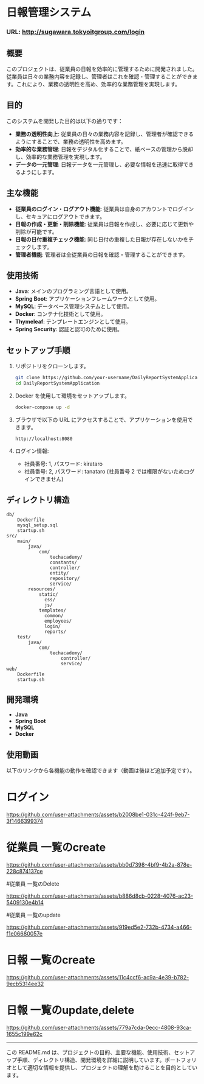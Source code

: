 # 日報管理システム

### URL: http://sugawara.tokyoitgroup.com/login

## 概要

このプロジェクトは、従業員の日報を効率的に管理するために開発されました。従業員は日々の業務内容を記録し、管理者はこれを確認・管理することができます。これにより、業務の透明性を高め、効率的な業務管理を実現します。

## 目的

このシステムを開発した目的は以下の通りです：

- **業務の透明性向上**: 従業員の日々の業務内容を記録し、管理者が確認できるようにすることで、業務の透明性を高めます。
- **効率的な業務管理**: 日報をデジタル化することで、紙ベースの管理から脱却し、効率的な業務管理を実現します。
- **データの一元管理**: 日報データを一元管理し、必要な情報を迅速に取得できるようにします。

## 主な機能

- **従業員のログイン・ログアウト機能**: 従業員は自身のアカウントでログインし、セキュアにログアウトできます。
- **日報の作成・更新・削除機能**: 従業員は日報を作成し、必要に応じて更新や削除が可能です。
- **日報の日付重複チェック機能**: 同じ日付の重複した日報が存在しないかをチェックします。
- **管理者機能**: 管理者は全従業員の日報を確認・管理することができます。

## 使用技術

- **Java**: メインのプログラミング言語として使用。
- **Spring Boot**: アプリケーションフレームワークとして使用。
- **MySQL**: データベース管理システムとして使用。
- **Docker**: コンテナ化技術として使用。
- **Thymeleaf**: テンプレートエンジンとして使用。
- **Spring Security**: 認証と認可のために使用。

## セットアップ手順

1. リポジトリをクローンします。

   ```sh
   git clone https://github.com/your-username/DailyReportSystemApplication.git
   cd DailyReportSystemApplication
   ```

2. Docker を使用して環境をセットアップします。

   ```sh
   docker-compose up -d
   ```

3. ブラウザで以下の URL にアクセスすることで、アプリケーションを使用できます。

   ```
   http://localhost:8080
   ```

4. ログイン情報:
   - 社員番号: 1, パスワード: kirataro
   - 社員番号: 2, パスワード: tanataro (社員番号 2 では権限がないためログインできません)

## ディレクトリ構造

```
db/
    Dockerfile
    mysql_setup.sql
    startup.sh
src/
    main/
        java/
            com/
                techacademy/
                constants/
                controller/
                entity/
                repository/
                service/
        resources/
            static/
              css/
              js/
            templates/
              common/
              employees/
              login/
              reports/
    test/
        java/
            com/
                techacademy/
                    controller/
                    service/
web/
    Dockerfile
    startup.sh
```

## 開発環境

- **Java**
- **Spring Boot**
- **MySQL**
- **Docker**

## 使用動画

以下のリンクから各機能の動作を確認できます（動画は後ほど追加予定です）。


# ログイン

https://github.com/user-attachments/assets/b2008be1-031c-424f-9eb7-3f1466399374

# 従業員 一覧のcreate

https://github.com/user-attachments/assets/bb0d7398-4bf9-4b2a-878e-228c874137ce


#従業員 一覧のDelete

https://github.com/user-attachments/assets/b886d8cb-0228-4076-ac23-5409130e4b14

#従業員 一覧のupdate

https://github.com/user-attachments/assets/919ed5e2-732b-4734-a466-f1e06680057e


# 日報 一覧のcreate

https://github.com/user-attachments/assets/11c4ccf6-ac9a-4e39-b782-9ecb5314ee32

# 日報 一覧のupdate,delete

https://github.com/user-attachments/assets/779a7cda-0ecc-4808-93ca-1655c199e62c



---

この README.md は、プロジェクトの目的、主要な機能、使用技術、セットアップ手順、ディレクトリ構造、開発環境を詳細に説明しています。ポートフォリオとして適切な情報を提供し、プロジェクトの理解を助けることを目的としています。
